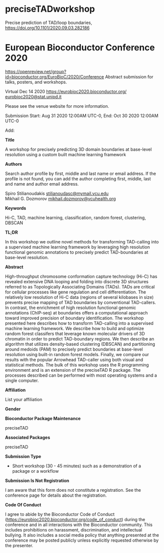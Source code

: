 # preciseTADworkshop

Precise prediction of TAD/loop boundaries, https://doi.org/10.1101/2020.09.03.282186


# European Bioconductor Conference 2020
https://openreview.net/group?id=bioconductor.org/EuroBioC/2020/Conference
Abstract submission for talks, posters, and workshops.

Virtual  Dec 14 2020  https://eurobioc2020.bioconductor.org/  eurobioc2020@stat.unipd.it

Please see the venue website for more information.

Submission Start: Aug 31 2020 12:00AM UTC-0, End: Oct 30 2020 12:00AM UTC-0

Add: 

**Title**

A workshop for <!--leveraging functional genomic annotations to--> precisely predicting 3D domain boundaries at base-level resolution using a custom built machine learning framework

**Authors**

Search author profile by first, middle and last name or email address. If the profile is not found, you can add the author completing first, middle, last and name and author email address.

Spiro Stilianoudakis stilianoudasc@mymail.vcu.edu  
Mikhail G. Dozmorov mikhail.dozmorov@vcuhealth.org

**Keywords**

Hi-C, TAD, machine learning, classification, random forest, clustering, DBSCAN

**TL;DR**

In this workshop we outline novel methods for transforming TAD-calling into a supervised machine learning framework by leveraging high resolution functional genomic annotations to precisely predict TAD-boundaries at base-level resolution.

**Abstract**

High-throughput chromosome conformation capture technology (Hi-C) has revealed extensive DNA looping and folding into discrete 3D structures referred to as Topologically Associating Domains (TADs).  TADs are critical for cellular processes like gene regulation and cell differentiation. The relatively low resolution of Hi-C data (regions of several kilobases in size) prevents precise mapping of TAD boundaries by conventional TAD-callers. In contrast, the enrichment of high resolution functional genomic annotations (ChIP-seq) at boundaries offers a computational approach toward improved precision of boundary identification. The workshop presented here describes how to transform TAD-calling into a supervised machine learning framework. We describe how to build and optimize random forest classifers that leverage known molecular drivers of 3D chromatin in order to predict TAD-boundary regions. We then describe an algorithm that utilizes density-based clustering (DBSCAN) and partitioning around medoids (PAM) to precisely predict boundaries at base-level resolution using built-in random forest models. Finally, we compare our results with the popular Arrowhead TAD-caller using both visual and statistical methods. The bulk of this workshop uses the R programming environment and is an extension of the preciseTAD R package. The processes described can be performed with most operating systems and a single computer.

**Affiliation**

List your affiliation

**Gender**

**Bioconductor Package Maintenance**

preciseTAD

**Associated Packages**

preciseTAD

**Submission Type**

- Short workshop (30 - 45 minutes) such as a demonstration of a package or a workflow

**Submission Is Not Registration**

I am aware that this form does not constitute a registration. See the conference page for details about the registration.

**Code Of Conduct**

I agree to abide by the Bioconductor Code of Conduct (https://eurobioc2020.bioconductor.org/code_of_conduct) during the conference and in all interactions with the Bioconductor community. This includes prohibitions on harassment, discrimination, and intellectual bullying. It also includes a social media policy that anything presented at the conference may be posted publicly unless explicitly requested otherwise by the presenter.
